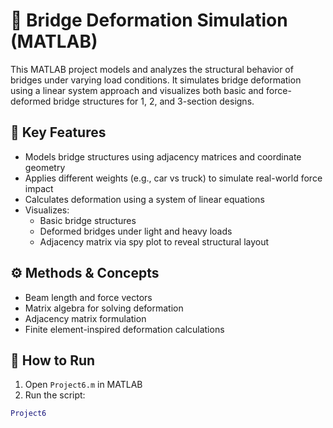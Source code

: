 # 🌉 Bridge Deformation Simulation (MATLAB)

This MATLAB project models and analyzes the structural behavior of bridges under varying load conditions. It simulates bridge deformation using a linear system approach and visualizes both basic and force-deformed bridge structures for 1, 2, and 3-section designs.

## 📐 Key Features

- Models bridge structures using adjacency matrices and coordinate geometry
- Applies different weights (e.g., car vs truck) to simulate real-world force impact
- Calculates deformation using a system of linear equations
- Visualizes:
  - Basic bridge structures
  - Deformed bridges under light and heavy loads
  - Adjacency matrix via spy plot to reveal structural layout

## ⚙️ Methods & Concepts

- Beam length and force vectors
- Matrix algebra for solving deformation
- Adjacency matrix formulation
- Finite element-inspired deformation calculations

## 🚀 How to Run

1. Open `Project6.m` in MATLAB
2. Run the script:

```matlab
Project6
